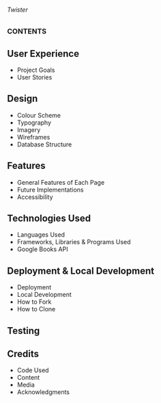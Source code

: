 ###### Twister

### CONTENTS

## User Experience

* Project Goals
* User Stories

## Design

* Colour Scheme
* Typography
* Imagery
* Wireframes
* Database Structure

## Features

* General Features of Each Page
* Future Implementations
* Accessibility

## Technologies Used

* Languages Used
* Frameworks, Libraries & Programs Used
* Google Books API

## Deployment & Local Development

* Deployment
* Local Development
* How to Fork
* How to Clone

## Testing

## Credits

* Code Used
* Content
* Media
* Acknowledgments
